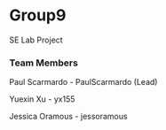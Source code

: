 # Group9
SE Lab Project
### Team Members
Paul Scarmardo - PaulScarmardo (Lead)

Yuexin Xu - yx155

Jessica Oramous - jessoramous

